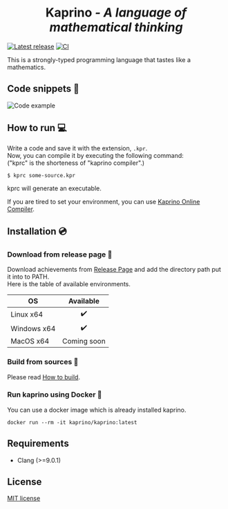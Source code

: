 <div align="center">
  <h1>Kaprino <i>- A language of mathematical thinking</i></h1>
</div>

[![Latest release](https://img.shields.io/github/v/release/kaprino-lang/kaprino?include_prereleases)](https://github.com/kaprino-lang/kaprino/releases)
[![CI](https://github.com/kaprino-lang/kaprino/workflows/CI/badge.svg)](https://github.com/kaprino-lang/kaprino/actions?query=workflow%3ACI)

This is a strongly-typed programming language that tastes like a mathematics.

## Code snippets :memo:

![Code example](https://github.com/kaprino-lang/kaprino/blob/master/img/code_example1.png)

## How to run :computer:

Write a code and save it with the extension, `.kpr`.  
Now, you can compile it by executing the following command:  
("kprc" is the shorteness of "kaprino compiler".)

```
$ kprc some-source.kpr
```

kprc will generate an executable.

If you are tired to set your environment, you can use [Kaprino Online Compiler](https://kaprino.herokuapp.com/).

## Installation :cd:

### Download from release page :floppy_disk:

Download achievements from [Release Page](https://github.com/kaprino-lang/kaprino/releases) and add the directory path put it into to PATH.  
Here is the table of available environments.

|OS|Available|
|---|:---:|
|Linux x64| :heavy_check_mark: |
|Windows x64| :heavy_check_mark: |
|MacOS x64| Coming soon |

### Build from sources :hammer:

Please read [How to build](https://github.com/kaprino-lang/kaprino/blob/master/HowToBuild.md).

### Run kaprino using Docker :whale:

You can use a docker image which is already installed kaprino.

```
docker run --rm -it kaprino/kaprino:latest
```

## Requirements

- Clang (>=9.0.1)

## License

[MIT license](https://github.com/kaprino-lang/kaprino/blob/master/LICENSE)
